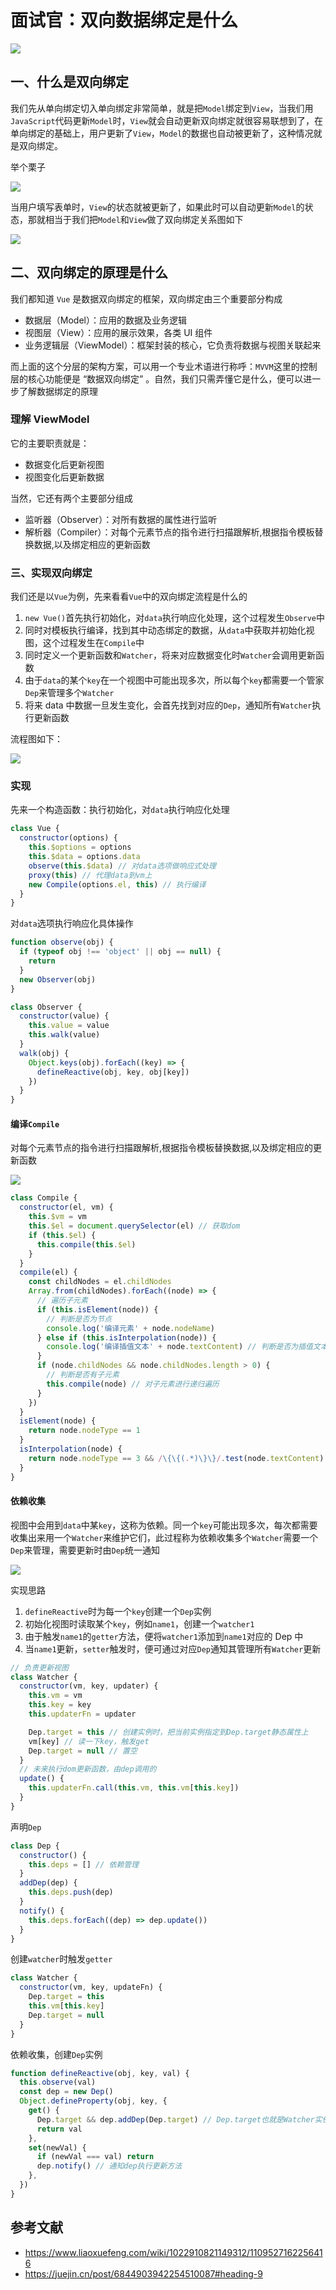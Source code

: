 # 面试官：双向数据绑定是什么

![](https://static.vue-js.com/cef7dcc0-3ac9-11eb-85f6-6fac77c0c9b3.png)

## 一、什么是双向绑定

我们先从单向绑定切入单向绑定非常简单，就是把`Model`绑定到`View`，当我们用`JavaScript`代码更新`Model`时，`View`就会自动更新双向绑定就很容易联想到了，在单向绑定的基础上，用户更新了`View`，`Model`的数据也自动被更新了，这种情况就是双向绑定。

举个栗子

![](https://static.vue-js.com/d65738d0-3ac9-11eb-ab90-d9ae814b240d.png)

当用户填写表单时，`View`的状态就被更新了，如果此时可以自动更新`Model`的状态，那就相当于我们把`Model`和`View`做了双向绑定关系图如下

![](https://static.vue-js.com/dcc1d4a0-3ac9-11eb-ab90-d9ae814b240d.png)

## 二、双向绑定的原理是什么

我们都知道 `Vue` 是数据双向绑定的框架，双向绑定由三个重要部分构成

- 数据层（Model）：应用的数据及业务逻辑
- 视图层（View）：应用的展示效果，各类 UI 组件
- 业务逻辑层（ViewModel）：框架封装的核心，它负责将数据与视图关联起来

而上面的这个分层的架构方案，可以用一个专业术语进行称呼：`MVVM`这里的控制层的核心功能便是 “数据双向绑定” 。自然，我们只需弄懂它是什么，便可以进一步了解数据绑定的原理

### 理解 ViewModel

它的主要职责就是：

- 数据变化后更新视图
- 视图变化后更新数据

当然，它还有两个主要部分组成

- 监听器（Observer）：对所有数据的属性进行监听
- 解析器（Compiler）：对每个元素节点的指令进行扫描跟解析,根据指令模板替换数据,以及绑定相应的更新函数

### 三、实现双向绑定

我们还是以`Vue`为例，先来看看`Vue`中的双向绑定流程是什么的

1.  `new Vue()`首先执行初始化，对`data`执行响应化处理，这个过程发生`Observe`中
2.  同时对模板执行编译，找到其中动态绑定的数据，从`data`中获取并初始化视图，这个过程发生在`Compile`中
3.  同时定义⼀个更新函数和`Watcher`，将来对应数据变化时`Watcher`会调用更新函数
4.  由于`data`的某个`key`在⼀个视图中可能出现多次，所以每个`key`都需要⼀个管家`Dep`来管理多个`Watcher`
5.  将来 data 中数据⼀旦发生变化，会首先找到对应的`Dep`，通知所有`Watcher`执行更新函数

流程图如下：

![](https://static.vue-js.com/e5369850-3ac9-11eb-85f6-6fac77c0c9b3.png)

### 实现

先来一个构造函数：执行初始化，对`data`执行响应化处理

```js
class Vue {
  constructor(options) {
    this.$options = options
    this.$data = options.data
    observe(this.$data) // 对data选项做响应式处理
    proxy(this) // 代理data到vm上
    new Compile(options.el, this) // 执行编译
  }
}
```

对`data`选项执行响应化具体操作

```js
function observe(obj) {
  if (typeof obj !== 'object' || obj == null) {
    return
  }
  new Observer(obj)
}

class Observer {
  constructor(value) {
    this.value = value
    this.walk(value)
  }
  walk(obj) {
    Object.keys(obj).forEach((key) => {
      defineReactive(obj, key, obj[key])
    })
  }
}
```

#### 编译`Compile`

对每个元素节点的指令进行扫描跟解析,根据指令模板替换数据,以及绑定相应的更新函数

![](https://static.vue-js.com/f27e19c0-3ac9-11eb-85f6-6fac77c0c9b3.png)

```js
class Compile {
  constructor(el, vm) {
    this.$vm = vm
    this.$el = document.querySelector(el) // 获取dom
    if (this.$el) {
      this.compile(this.$el)
    }
  }
  compile(el) {
    const childNodes = el.childNodes
    Array.from(childNodes).forEach((node) => {
      // 遍历子元素
      if (this.isElement(node)) {
        // 判断是否为节点
        console.log('编译元素' + node.nodeName)
      } else if (this.isInterpolation(node)) {
        console.log('编译插值⽂本' + node.textContent) // 判断是否为插值文本 {{}}
      }
      if (node.childNodes && node.childNodes.length > 0) {
        // 判断是否有子元素
        this.compile(node) // 对子元素进行递归遍历
      }
    })
  }
  isElement(node) {
    return node.nodeType == 1
  }
  isInterpolation(node) {
    return node.nodeType == 3 && /\{\{(.*)\}\}/.test(node.textContent)
  }
}
```

#### 依赖收集

视图中会用到`data`中某`key`，这称为依赖。同⼀个`key`可能出现多次，每次都需要收集出来用⼀个`Watcher`来维护它们，此过程称为依赖收集多个`Watcher`需要⼀个`Dep`来管理，需要更新时由`Dep`统⼀通知

![](https://static.vue-js.com/fa191f40-3ac9-11eb-ab90-d9ae814b240d.png)

实现思路

1.  `defineReactive`时为每⼀个`key`创建⼀个`Dep`实例
2.  初始化视图时读取某个`key`，例如`name1`，创建⼀个`watcher1`
3.  由于触发`name1`的`getter`方法，便将`watcher1`添加到`name1`对应的 Dep 中
4.  当`name1`更新，`setter`触发时，便可通过对应`Dep`通知其管理所有`Watcher`更新

```js
// 负责更新视图
class Watcher {
  constructor(vm, key, updater) {
    this.vm = vm
    this.key = key
    this.updaterFn = updater

    Dep.target = this // 创建实例时，把当前实例指定到Dep.target静态属性上
    vm[key] // 读一下key，触发get
    Dep.target = null // 置空
  }
  // 未来执行dom更新函数，由dep调用的
  update() {
    this.updaterFn.call(this.vm, this.vm[this.key])
  }
}
```

声明`Dep`

```js
class Dep {
  constructor() {
    this.deps = [] // 依赖管理
  }
  addDep(dep) {
    this.deps.push(dep)
  }
  notify() {
    this.deps.forEach((dep) => dep.update())
  }
}
```

创建`watcher`时触发`getter`

```js
class Watcher {
  constructor(vm, key, updateFn) {
    Dep.target = this
    this.vm[this.key]
    Dep.target = null
  }
}
```

依赖收集，创建`Dep`实例

```js
function defineReactive(obj, key, val) {
  this.observe(val)
  const dep = new Dep()
  Object.defineProperty(obj, key, {
    get() {
      Dep.target && dep.addDep(Dep.target) // Dep.target也就是Watcher实例
      return val
    },
    set(newVal) {
      if (newVal === val) return
      dep.notify() // 通知dep执行更新方法
    },
  })
}
```

## 参考文献

- https://www.liaoxuefeng.com/wiki/1022910821149312/1109527162256416
- https://juejin.cn/post/6844903942254510087#heading-9

